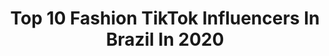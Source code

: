 ---
title: Top 10 Fashion TikTok Influencers In Brazil In 2020
description: >-
  Find top fashion TikTok influencers in Brazil in 2020. Most popular hashtags: #fyp #foryou #foryoupage #fy.
platform: TikTok
hits: 152
text_top: See the most popular TikTok accounts on inBeat.
text_bottom: Our search engine has 152 TikTok influencers like this in Brazil for you to collaborate.
profiles:
  - username: "lanaacessoriosmanuais"
    fullname: >-
      Lana Valente/artesanato
    bio: >-
      Insta @acessoriosmanuais Artesanato criação fashion
    location: "Brazil"
    followers: 5599
    engagement: 3327
    commentsToLikes: 0.344123
    id: ckb9toivbrr390j23t9bkg2el
    verified: false
    hashtags: "#fyp, #lookdahora, #tiarasdeluxo, #avidavalemuito"
  - username: "erik.martins"
    fullname: >-
      Erik Martins
    bio: >-
      Modelo 📺 @recordtv 📺 👮‍♂️ MOÇO @Multishow insta : erik_fashion_style
    location: "Brazil"
    followers: 40900
    engagement: 1490
    commentsToLikes: 0.118191
    id: ck9a64avn1jgi0j78ggdco6f5
    verified: false
    hashtags: "#tiktok, #videoviral, #viral, #comedia"
  - username: "filipmelo"
    fullname: >-
      Filipe Melo
    bio: >-
      fashion content contatofehmelo@gmail.com
    location: "Brazil"
    followers: 46500
    engagement: 1364
    commentsToLikes: 0.018078
    id: ck9ej9mgz1nf50j78gthisdaq
    verified: false
    hashtags: "#vintage, #pinterestchallenge, #style, #lookbook"
  - username: "gabrieltuoto"
    fullname: >-
      GABRIEL TUOTO 🌟
    bio: >-
      Fashion & Lifestyle Curitiba 🔁 São Paulo sigo de volta no insta @gabriel_tuoto
    location: "Brazil"
    followers: 55400
    engagement: 1299
    commentsToLikes: 0.031259
    id: ckblhrisbb6qs0j23fadtb0bn
    verified: false
    hashtags: "#foryoupage, #fyp, #foryou, #trend"
  - username: "lorenafranzoi"
    fullname: >-
      Lorena Franzoi
    bio: >-
      Instagram: @lorenafranzoi Fashion & Fun
    location: "Brazil"
    followers: 4334
    engagement: 436
    commentsToLikes: 0.049756
    id: ck9v49q4ytf5h0j78h3b1alk3
    verified: false
    hashtags: "#summerlooks, #fashionista, #stylechange, #fashion"
  - username: "jtzanno"
    fullname: >-
      João Tzanno
    bio: >-
      eu gosto de roupa fashion • lifestyle • geek • travel contatojtzanno@gmail.com
    location: "Brazil"
    followers: 167000
    engagement: 1239
    commentsToLikes: 0.021551
    id: cka0rnmxkhrsi0i78rjalhek8
    verified: false
    hashtags: "#disney, #dicasdemoda, #styletips, #modamasculina"
  - username: "oiiantonellaa"
    fullname: >-
      oiiantonellaa
    bio: >-
      Mini Fashion Blogger | Maternidade Real | Dicas Instagram - @oiiantonella ✨
    location: "Brazil"
    followers: 100500
    engagement: 1488
    commentsToLikes: 0.011566
    id: ckbf859wkydeo0j233y048th5
    verified: false
    hashtags: "#foryou, #chupetamania, #oiiantonella, #maeefilha"
  - username: "leo.milane"
    fullname: >-
      leomilane
    bio: >-
      📺 choreography 🎵| fashion 📸
    location: "Brazil"
    followers: 68500
    engagement: 669
    commentsToLikes: 0.009925
    id: ckcomaety5tnx0j23sqzxo78v
    verified: false
    hashtags: "#moda, #foryoupage, #fy, #paris"
  - username: "lua__andrad"
    fullname: >-
      lua_andrad
    bio: >-
      🌙 25. Alfenas - MG 💋 makeup | beauty | fashion CURSO ONLINE DE CHALLENGE ⤵️
    location: "Brazil"
    followers: 23400
    engagement: 710
    commentsToLikes: 0.011469
    id: ckan4egtn9qt00i786o03wfjk
    verified: false
    hashtags: "#foryoupage, #tiktokchallenge, #fyp, #tik"
  - username: "jeison_estevam"
    fullname: >-
      Jeison Estevam
    bio: >-
      APENAS ACREDITE NOS SEUS SONHOS
    location: "Brazil"
    followers: 6160
    engagement: 3747
    commentsToLikes: 0.279885
    id: ckdcbmu8qj5nf0j23aljf99ov
    verified: false
    hashtags: "#modamasculina2020, #moda, #musica, #fy"
---